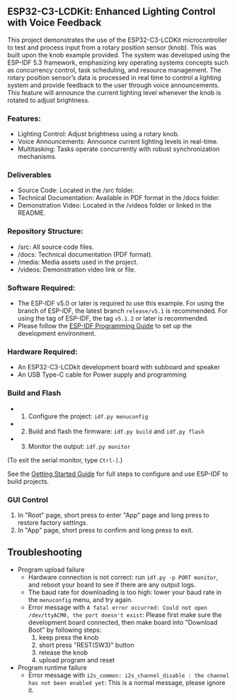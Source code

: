 ## ESP32-C3-LCDKit: Enhanced Lighting Control with Voice Feedback 

This project demonstrates the use of the ESP32-C3-LCDKit microcontroller to test and process input from a rotary position sensor (knob). This was built upon the knob example provided.  The system was developed using the ESP-IDF 5.3 framework, emphasizing key operating systems concepts such as concurrency control, task scheduling, and resource management. The rotary position sensor’s data is processed in real time to control a lighting system and provide feedback to the user through voice announcements. This feature will announce the current lighting level whenever the knob is rotated to adjust brightness.

### Features:

* Lighting Control: Adjust brightness using a rotary knob.
* Voice Announcements: Announce current lighting levels in real-time.
* Multitasking: Tasks operate concurrently with robust synchronization mechanisms.

### Deliverables
* Source Code: Located in the /src folder.
* Technical Documentation: Available in PDF format in the /docs folder.
* Demonstration Video: Located in the /videos folder or linked in the README.

### Repository Structure:
* /src: All source code files.
* /docs: Technical documentation (PDF format).
* /media: Media assets used in the project.
* /videos: Demonstration video link or file.

### Software Required:

* The ESP-IDF v5.0 or later is required to use this example. For using the branch of ESP-IDF, the latest branch `release/v5.1` is recommended. For using the tag of ESP-IDF, the tag `v5.1.2` or later is recommended.
* Please follow the [ESP-IDF Programming Guide](https://docs.espressif.com/projects/esp-idf/en/latest/esp32s3/get-started/index.html) to set up the development environment.

### Hardware Required:

* An ESP32-C3-LCDkit development board with subboard and speaker
* An USB Type-C cable for Power supply and programming

### Build and Flash

* 1. Configure the project: `idf.py menuconfig`

* 2. Build and flash the firmware: `idf.py build` and `idf.py flash`

* 3. Monitor the output: `idf.py monitor`

(To exit the serial monitor, type ``Ctrl-]``.)

See the [Getting Started Guide](https://docs.espressif.com/projects/esp-idf/en/latest/get-started/index.html) for full steps to configure and use ESP-IDF to build projects.

### GUI Control

1. In "Root" page, short press to enter "App" page and long press to restore factory settings.
2. In "App" page, short press to confirm and long press to exit.



## Troubleshooting

* Program upload failure
    * Hardware connection is not correct: run `idf.py -p PORT monitor`, and reboot your board to see if there are any output logs.
    * The baud rate for downloading is too high: lower your baud rate in the `menuconfig` menu, and try again.
    * Error message with `A fatal error occurred: Could not open /dev/ttyACM0, the port doesn't exist`: Please first make sure the development board connected, then make board into "Download Boot" by following steps:
        1. keep press the knob
        2. short press "REST(SW3)" button
        3. release the knob
        4. upload program and reset
* Program runtime failure
    * Error message with `i2s_common: i2s_channel_disable : the channel has not been enabled yet`: This is a normal message, please ignore it.


